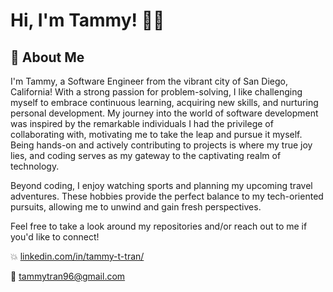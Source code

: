 # Hi, I'm Tammy! 👩‍💻

## 🌻 About Me
I'm Tammy, a Software Engineer from the vibrant city of San Diego, California! With a strong passion for problem-solving, I like challenging myself to embrace continuous learning, acquiring new skills, and nurturing personal development. My journey into the world of software development was inspired by the remarkable individuals I had the privilege of collaborating with, motivating me to take the leap and pursue it myself. Being hands-on and actively contributing to projects is where my true joy lies, and coding serves as my gateway to the captivating realm of technology.

Beyond coding, I enjoy watching sports and planning my upcoming travel adventures. These hobbies provide the perfect balance to my tech-oriented pursuits, allowing me to unwind and gain fresh perspectives.

Feel free to take a look around my repositories and/or reach out to me if you'd like to connect!

💥 [linkedin.com/in/tammy-t-tran/](https://www.linkedin.com/in/tammy-t-tran/)

💬 tammytran96@gmail.com

<!--
**tammytran96/tammytran96** is a ✨ _special_ ✨ repository because its `README.md` (this file) appears on your GitHub profile.

Here are some ideas to get you started:

- 🔭 I’m currently working on ...
- 🌱 I’m currently learning ...
- 👯 I’m looking to collaborate on ...
- 🤔 I’m looking for help with ...
- 💬 Ask me about ...
- 📫 How to reach me: ...
- 😄 Pronouns: ...
- ⚡ Fun fact: ...
-->
